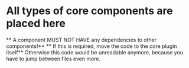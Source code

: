 # All types of core components are placed here
** A component MUST NOT HAVE any dependencies to other components!**
** If this is required, move the code to the core plugin itself**
Otherwise this code would be unreadable anymore, because you have to jump between files even more.
